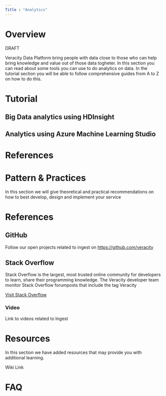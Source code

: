 ```yaml
---
Title : "Analytics"
---
```


# Overview

DRAFT

Veracity Data Platform bring people with data close to those who can help bring knowledge and value out of those data togheter. In this section you can read about some tools you can use to do analytics on data. In the tutorial section you will be able to follow comprehensive guides from A to Z on how to do this.



# Tutorial

## Big Data analytics using HDInsight

## Analytics using Azure Machine Learning Studio

# References


# Pattern & Practices 
In this section we will give theoretical and practical recommendations on how to best develop, design and implement your service 
 
# References 

## GitHub  
Follow our open projects related to ingest on https://github.com/veracity


## Stack Overflow
Stack Overflow is the largest, most trusted online community for developers to learn, share their programming knowledge. The Veracity developer team monitor Stack Overflow forumposts that include the tag Veracity

[Visit Stack Overflow](https://stackoverflow.com/questions/tagged/veracity?mode=all)


 
### Video 
Link to videos related to Ingest

 
# Resources  
In this section we have added resources that may provide you with additional learning.  

Wiki 
Link 

 
# FAQ 

